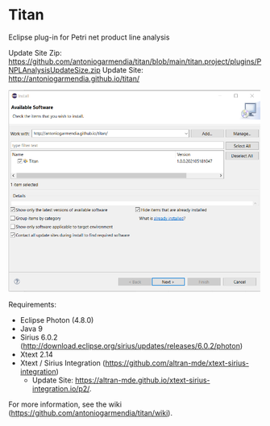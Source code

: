 # Titan
Eclipse plug-in for Petri net product line analysis

Update Site Zip: https://github.com/antoniogarmendia/titan/blob/main/titan.project/plugins/PNPLAnalysisUpdateSize.zip
Update Site: http://antoniogarmendia.github.io/titan/

<img src="https://github.com/antoniogarmendia/titan/blob/main/titan.project/images/update-site-screenshot.png" width="500" height="400">

Requirements:
- Eclipse Photon (4.8.0)
- Java 9
- Sirius 6.0.2 (http://download.eclipse.org/sirius/updates/releases/6.0.2/photon)
- Xtext 2.14
- Xtext / Sirius Integration (https://github.com/altran-mde/xtext-sirius-integration)
  - Update Site: https://altran-mde.github.io/xtext-sirius-integration.io/p2/.   

For more information, see the wiki (https://github.com/antoniogarmendia/titan/wiki).
